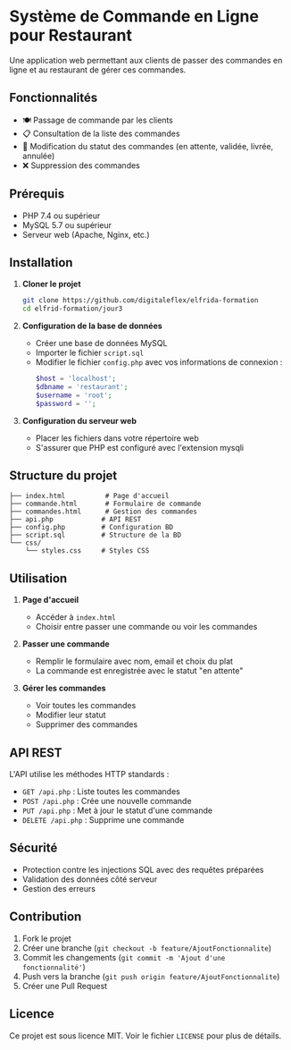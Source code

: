 # Système de Commande en Ligne pour Restaurant

Une application web permettant aux clients de passer des commandes en ligne et au restaurant de gérer ces commandes.

## Fonctionnalités

- 🍽️ Passage de commande par les clients
- 📋 Consultation de la liste des commandes
- 🔄 Modification du statut des commandes (en attente, validée, livrée, annulée)
- ❌ Suppression des commandes

## Prérequis

- PHP 7.4 ou supérieur
- MySQL 5.7 ou supérieur
- Serveur web (Apache, Nginx, etc.)

## Installation

1. **Cloner le projet**
   ```bash
   git clone https://github.com/digitaleflex/elfrida-formation 
   cd elfrid-formation/jour3
   ```

2. **Configuration de la base de données**
   - Créer une base de données MySQL
   - Importer le fichier `script.sql`
   - Modifier le fichier `config.php` avec vos informations de connexion :
     ```php
     $host = 'localhost';
     $dbname = 'restaurant';
     $username = 'root';
     $password = '';
     ```

3. **Configuration du serveur web**
   - Placer les fichiers dans votre répertoire web
   - S'assurer que PHP est configuré avec l'extension mysqli

## Structure du projet

```
├── index.html          # Page d'accueil
├── commande.html       # Formulaire de commande
├── commandes.html      # Gestion des commandes
├── api.php            # API REST
├── config.php         # Configuration BD
├── script.sql         # Structure de la BD
└── css/
    └── styles.css     # Styles CSS
```

## Utilisation

1. **Page d'accueil**
   - Accéder à `index.html`
   - Choisir entre passer une commande ou voir les commandes

2. **Passer une commande**
   - Remplir le formulaire avec nom, email et choix du plat
   - La commande est enregistrée avec le statut "en attente"

3. **Gérer les commandes**
   - Voir toutes les commandes
   - Modifier leur statut
   - Supprimer des commandes

## API REST

L'API utilise les méthodes HTTP standards :

- `GET /api.php` : Liste toutes les commandes
- `POST /api.php` : Crée une nouvelle commande
- `PUT /api.php` : Met à jour le statut d'une commande
- `DELETE /api.php` : Supprime une commande

## Sécurité

- Protection contre les injections SQL avec des requêtes préparées
- Validation des données côté serveur
- Gestion des erreurs

## Contribution

1. Fork le projet
2. Créer une branche (`git checkout -b feature/AjoutFonctionnalite`)
3. Commit les changements (`git commit -m 'Ajout d'une fonctionnalité'`)
4. Push vers la branche (`git push origin feature/AjoutFonctionnalite`)
5. Créer une Pull Request

## Licence

Ce projet est sous licence MIT. Voir le fichier `LICENSE` pour plus de détails.
